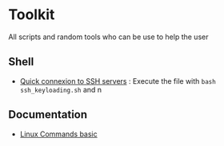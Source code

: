 # Toolkit
All scripts and random tools who can be use to help the user

## Shell

* [Quick connexion to SSH servers](./SSH_Connection) : Execute the file with `bash ssh_keyloading.sh` and n

## Documentation

* [Linux Commands basic](_Documentation/cheatsheet_linux.md)